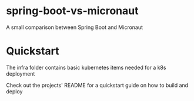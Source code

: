 # spring-boot-vs-micronaut
A small comparison between Spring Boot and Micronaut

# Quickstart

The infra folder contains basic kubernetes items needed for a k8s deployment

Check out the projects' README for a quickstart guide on how to build and deploy
